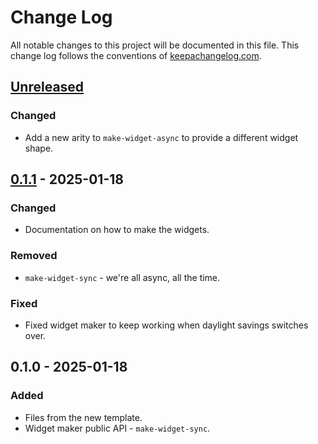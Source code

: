 # Change Log
All notable changes to this project will be documented in this file. This change log follows the conventions of [keepachangelog.com](http://keepachangelog.com/).

## [Unreleased]
### Changed
- Add a new arity to `make-widget-async` to provide a different widget shape.

## [0.1.1] - 2025-01-18
### Changed
- Documentation on how to make the widgets.

### Removed
- `make-widget-sync` - we're all async, all the time.

### Fixed
- Fixed widget maker to keep working when daylight savings switches over.

## 0.1.0 - 2025-01-18
### Added
- Files from the new template.
- Widget maker public API - `make-widget-sync`.

[Unreleased]: https://github.com/health-samurai-test-task/health-samurai-test-task/compare/0.1.1...HEAD
[0.1.1]: https://github.com/health-samurai-test-task/health-samurai-test-task/compare/0.1.0...0.1.1
